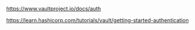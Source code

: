 https://www.vaultproject.io/docs/auth

https://learn.hashicorp.com/tutorials/vault/getting-started-authentication